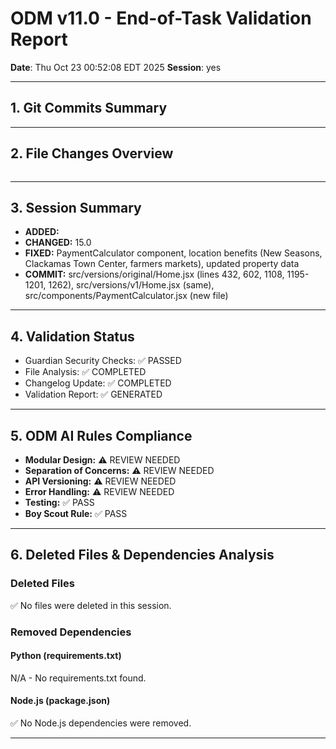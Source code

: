 # ODM v11.0 - End-of-Task Validation Report

**Date**: Thu Oct 23 00:52:08 EDT 2025
**Session**: yes

---

## 1. Git Commits Summary


---

## 2. File Changes Overview
```

```

---

## 3. Session Summary
- **ADDED:** 
- **CHANGED:** 15.0
- **FIXED:** PaymentCalculator component, location benefits (New Seasons, Clackamas Town Center, farmers markets), updated property data
- **COMMIT:** src/versions/original/Home.jsx (lines 432, 602, 1108, 1195-1201, 1262), src/versions/v1/Home.jsx (same), src/components/PaymentCalculator.jsx (new file)

---

## 4. Validation Status
- Guardian Security Checks: ✅ PASSED
- File Analysis: ✅ COMPLETED
- Changelog Update: ✅ COMPLETED
- Validation Report: ✅ GENERATED

---

## 5. ODM AI Rules Compliance
- **Modular Design:** ⚠️  REVIEW NEEDED
- **Separation of Concerns:** ⚠️  REVIEW NEEDED
- **API Versioning:** ⚠️  REVIEW NEEDED
- **Error Handling:** ⚠️  REVIEW NEEDED
- **Testing:** ✅ PASS
- **Boy Scout Rule:** ✅ PASS

---

## 6. Deleted Files & Dependencies Analysis

### Deleted Files
✅ No files were deleted in this session.

### Removed Dependencies

#### Python (requirements.txt)
N/A - No requirements.txt found.

#### Node.js (package.json)
✅ No Node.js dependencies were removed.

---
